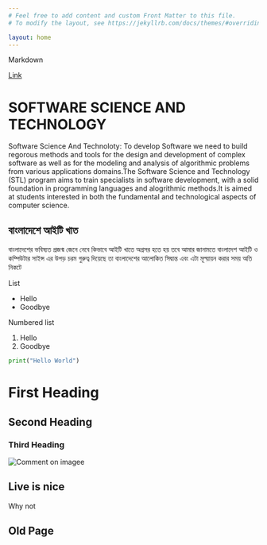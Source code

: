 ```yaml
---
# Feel free to add content and custom Front Matter to this file.
# To modify the layout, see https://jekyllrb.com/docs/themes/#overriding-theme-defaults

layout: home
---
```


Markdown

[Link](https://www.markdownguide.org/cheat-sheet/)


# SOFTWARE SCIENCE AND TECHNOLOGY


Software Science And Technoloty: To develop Software we need to  build regorous methods and tools for the design and development of complex software as well as for the modeling and analysis of algorithmic problems from various applications domains.The Software Science and Technology (STL) program aims to train specialists in software development, with a solid foundation in programming languages and alogrithmic methods.It is aimed at students interested in both the fundamental and technological aspects of computer science.
  
 ## বাংলাদেশে আইটি খাত

বাংলাদেশের ভবিষ্যত প্রজন্ম জেনে নেবে কিভাবে আইটি খাতে অগ্রসর হতে হয় তবে আমার জানামতে বাংলাদেশ আইটি ও কম্পিউটার সাইন্স এর উপড় চরম গুরুত্ব দিয়েছে তা বাংলাদেশের আলোকিত সিদ্বান্ত এবং এটা মূল্য়ায়ন করার সময় অতি নিকটে   



List

- Hello
- Goodbye

Numbered list

1. Hello
2. Goodbye

```python
print("Hello World")

```

# First Heading 

## Second Heading

### Third Heading





![Comment on imagee](./media/)

## Live is nice 

Why not


## Old Page

